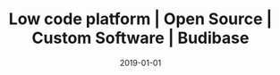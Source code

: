 ---
title: "Low code platform | Open Source | Custom Software | Budibase"
description: "Budibase is a modern, open source low code platform for designing, building and deploying custom software. Budibase eliminates coding and allows you to build web applications in minutes. Check it out."
featured_image: ["/banner-gradient.jpg"]
type: b
layout: single
canonicalUrl: “https://www.budibase.com"
date: 2019-01-01
---